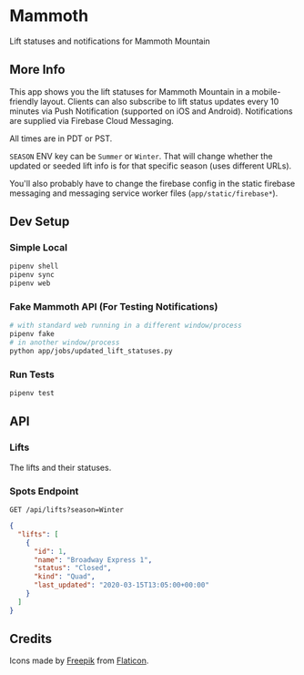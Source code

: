 # Mammoth

Lift statuses and notifications for Mammoth Mountain

## More Info

This app shows you the lift statuses for Mammoth Mountain in a mobile-friendly layout. Clients can also subscribe to lift status updates every 10 minutes via Push Notification (supported on iOS and Android). Notifications are supplied via Firebase Cloud Messaging.

All times are in PDT or PST.

`SEASON` ENV key can be `Summer` or `Winter`. That will change whether the updated or seeded lift info is for that specific season (uses different URLs).

You'll also probably have to change the firebase config in the static firebase messaging and messaging service worker files (`app/static/firebase*`).

## Dev Setup

### Simple Local

```sh
pipenv shell
pipenv sync
pipenv web
```

### Fake Mammoth API (For Testing Notifications)

```sh
# with standard web running in a different window/process
pipenv fake
# in another window/process
python app/jobs/updated_lift_statuses.py
```

### Run Tests

```sh
pipenv test
```

## API

### Lifts

The lifts and their statuses.

### Spots Endpoint

`GET /api/lifts?season=Winter`

```json
{
  "lifts": [
    {
      "id": 1,
      "name": "Broadway Express 1",
      "status": "Closed",
      "kind": "Quad",
      "last_updated": "2020-03-15T13:05:00+00:00"
    }
  ]
}
```

## Credits

Icons made by [Freepik](https://www.flaticon.com/authors/freepik) from [Flaticon](https://www.flaticon.com).
